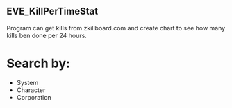 ## EVE_KillPerTimeStat
Program can get kills from zkillboard.com and create chart to see how many kills ben done per 24 hours.

# Search by:
* System
* Character
* Corporation
